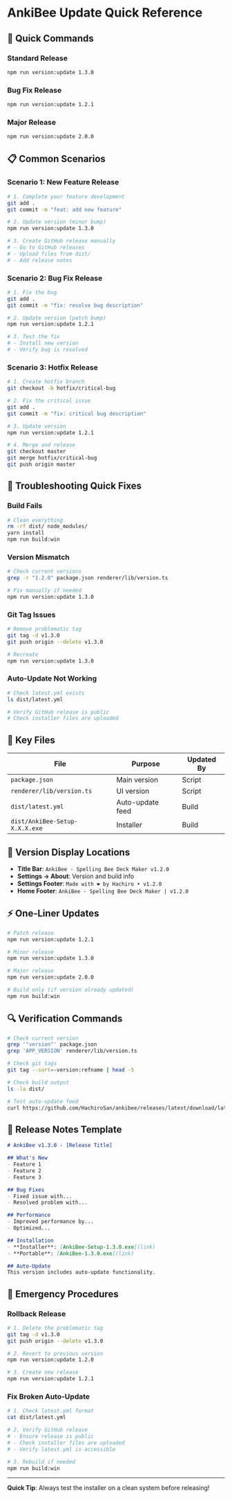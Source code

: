# AnkiBee Update Quick Reference

## 🚀 Quick Commands

### Standard Release
```bash
npm run version:update 1.3.0
```

### Bug Fix Release
```bash
npm run version:update 1.2.1
```

### Major Release
```bash
npm run version:update 2.0.0
```

## 📋 Common Scenarios

### Scenario 1: New Feature Release
```bash
# 1. Complete your feature development
git add .
git commit -m "feat: add new feature"

# 2. Update version (minor bump)
npm run version:update 1.3.0

# 3. Create GitHub release manually
# - Go to GitHub releases
# - Upload files from dist/
# - Add release notes
```

### Scenario 2: Bug Fix Release
```bash
# 1. Fix the bug
git add .
git commit -m "fix: resolve bug description"

# 2. Update version (patch bump)
npm run version:update 1.2.1

# 3. Test the fix
# - Install new version
# - Verify bug is resolved
```

### Scenario 3: Hotfix Release
```bash
# 1. Create hotfix branch
git checkout -b hotfix/critical-bug

# 2. Fix the critical issue
git add .
git commit -m "fix: critical bug description"

# 3. Update version
npm run version:update 1.2.1

# 4. Merge and release
git checkout master
git merge hotfix/critical-bug
git push origin master
```

## 🔧 Troubleshooting Quick Fixes

### Build Fails
```bash
# Clean everything
rm -rf dist/ node_modules/
yarn install
npm run build:win
```

### Version Mismatch
```bash
# Check current versions
grep -r "1.2.0" package.json renderer/lib/version.ts

# Fix manually if needed
npm run version:update 1.3.0
```

### Git Tag Issues
```bash
# Remove problematic tag
git tag -d v1.3.0
git push origin --delete v1.3.0

# Recreate
npm run version:update 1.3.0
```

### Auto-Update Not Working
```bash
# Check latest.yml exists
ls dist/latest.yml

# Verify GitHub release is public
# Check installer files are uploaded
```

## 📁 Key Files

| File | Purpose | Updated By |
|------|---------|------------|
| `package.json` | Main version | Script |
| `renderer/lib/version.ts` | UI version | Script |
| `dist/latest.yml` | Auto-update feed | Build |
| `dist/AnkiBee-Setup-X.X.X.exe` | Installer | Build |

## 🎯 Version Display Locations

- **Title Bar**: `AnkiBee - Spelling Bee Deck Maker v1.2.0`
- **Settings → About**: Version and build info
- **Settings Footer**: `Made with ❤️ by Hachiro • v1.2.0`
- **Home Footer**: `AnkiBee - Spelling Bee Deck Maker | v1.2.0`

## ⚡ One-Liner Updates

```bash
# Patch release
npm run version:update 1.2.1

# Minor release  
npm run version:update 1.3.0

# Major release
npm run version:update 2.0.0

# Build only (if version already updated)
npm run build:win
```

## 🔍 Verification Commands

```bash
# Check current version
grep '"version"' package.json
grep 'APP_VERSION' renderer/lib/version.ts

# Check git tags
git tag --sort=-version:refname | head -5

# Check build output
ls -la dist/

# Test auto-update feed
curl https://github.com/HachiroSan/ankibee/releases/latest/download/latest.yml
```

## 📝 Release Notes Template

```markdown
# AnkiBee v1.3.0 - [Release Title]

## What's New
- Feature 1
- Feature 2
- Feature 3

## Bug Fixes
- Fixed issue with...
- Resolved problem with...

## Performance
- Improved performance by...
- Optimized...

## Installation
- **Installer**: [AnkiBee-Setup-1.3.0.exe](link)
- **Portable**: [AnkiBee-1.3.0.exe](link)

## Auto-Update
This version includes auto-update functionality.
```

## 🚨 Emergency Procedures

### Rollback Release
```bash
# 1. Delete the problematic tag
git tag -d v1.3.0
git push origin --delete v1.3.0

# 2. Revert to previous version
npm run version:update 1.2.0

# 3. Create new release
npm run version:update 1.2.1
```

### Fix Broken Auto-Update
```bash
# 1. Check latest.yml format
cat dist/latest.yml

# 2. Verify GitHub release
# - Ensure release is public
# - Check installer files are uploaded
# - Verify latest.yml is accessible

# 3. Rebuild if needed
npm run build:win
```

---

**Quick Tip**: Always test the installer on a clean system before releasing! 